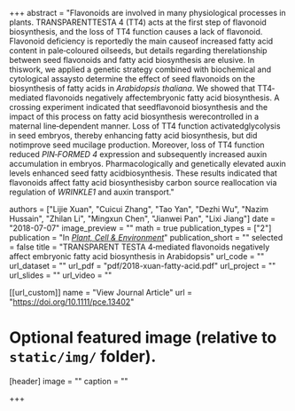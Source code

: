 +++
abstract = "Flavonoids are involved in many physiological processes in plants. TRANSPARENTTESTA 4 (TT4) acts at the first step of flavonoid biosynthesis, and the loss of TT4 function causes a lack of flavonoid. Flavonoid deficiency is reportedly the main causeof increased fatty acid content in pale‐coloured oilseeds, but details regarding therelationship between seed flavonoids and fatty acid biosynthesis are elusive. In thiswork, we applied a genetic strategy combined with biochemical and cytological assaysto determine the effect of seed flavonoids on the biosynthesis of fatty acids in *Arabidopsis thaliana*. We showed that TT4‐mediated flavonoids negatively affectembryonic fatty acid biosynthesis. A crossing experiment indicated that seedflavonoid biosynthesis and the impact of this process on fatty acid biosynthesis werecontrolled in a maternal line‐dependent manner. Loss of TT4 function activatedglycolysis in seed embryos, thereby enhancing fatty acid biosynthesis, but did notimprove seed mucilage production. Moreover, loss of TT4 function reduced *PIN‐FORMED 4* expression and subsequently increased auxin accumulation in embryos. Pharmacologically and genetically elevated auxin levels enhanced seed fatty acidbiosynthesis. These results indicated that flavonoids affect fatty acid biosynthesisby carbon source reallocation via regulation of *WRINKLE1* and auxin transport."

authors = ["Lijie Xuan", "Cuicui Zhang", "Tao Yan", "Dezhi Wu", "Nazim Hussain", "Zhilan Li", "Mingxun Chen", "Jianwei Pan", "Lixi Jiang"]
date = "2018-07-07"
image_preview = ""
math = true
publication_types = ["2"]
publication = "In [*Plant, Cell & Environment*](https://doi.org/10.1111/pce.13402)"
publication_short = ""
selected = false
title = "TRANSPARENT TESTA 4‐mediated flavonoids negatively affect embryonic fatty acid biosynthesis in Arabidopsis"
url_code = ""
url_dataset = ""
url_pdf = "pdf/2018-xuan-fatty-acid.pdf"
url_project = ""
url_slides = ""
url_video = ""

[[url_custom]]
name = "View Journal Article"
url = "https://doi.org/10.1111/pce.13402"

# Optional featured image (relative to `static/img/` folder).
[header]
image = ""
caption = ""

+++
